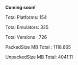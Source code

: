 **Coming soon!**

Total Platforms: 154

Total Emulators: 325

Total Versions : 726

PackedSize MB Total  : 1118.665

UnpackedSize MB Total: 4041.11